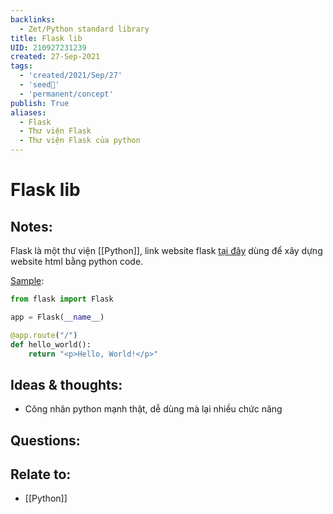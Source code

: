 ```yaml
---
backlinks:
  - Zet/Python standard library
title: Flask lib
UID: 210927231239
created: 27-Sep-2021
tags:
  - 'created/2021/Sep/27'
  - 'seed🥜'
  - 'permanent/concept'
publish: True
aliases:
  - Flask
  - Thư viện Flask
  - Thư viện Flask của python
---
```

# Flask lib

## Notes:
Flask là một thư viện [[Python]], link website flask [tại đây](https://flask.palletsprojects.com/en/2.0.x/) dùng để xây dựng website html bằng python code.

[Sample](https://flask.palletsprojects.com/en/2.0.x/quickstart/#a-minimal-application):
```python
from flask import Flask

app = Flask(__name__)

@app.route("/")
def hello_world():
    return "<p>Hello, World!</p>"
```

## Ideas & thoughts:
- Công nhân python mạnh thật, dễ dùng mà lại nhiều chức năng

## Questions:

## Relate to:
- [[Python]]